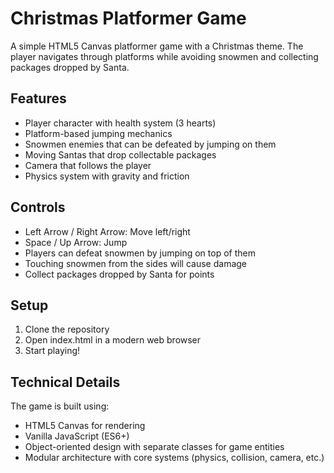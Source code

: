# Christmas Platformer Game

A simple HTML5 Canvas platformer game with a Christmas theme. The player navigates through platforms while avoiding snowmen and collecting packages dropped by Santa.

## Features

- Player character with health system (3 hearts)
- Platform-based jumping mechanics
- Snowmen enemies that can be defeated by jumping on them
- Moving Santas that drop collectable packages
- Camera that follows the player
- Physics system with gravity and friction

## Controls

- Left Arrow / Right Arrow: Move left/right
- Space / Up Arrow: Jump
- Players can defeat snowmen by jumping on top of them
- Touching snowmen from the sides will cause damage
- Collect packages dropped by Santa for points

## Setup

1. Clone the repository
2. Open index.html in a modern web browser
3. Start playing!

## Technical Details

The game is built using:
- HTML5 Canvas for rendering
- Vanilla JavaScript (ES6+)
- Object-oriented design with separate classes for game entities
- Modular architecture with core systems (physics, collision, camera, etc.)